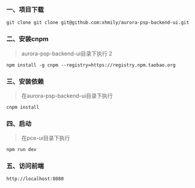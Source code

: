 ### 一、项目下载
```shell
git clone git clone git@github.com:xhmily/aurora-psp-backend-ui.git
```

### 二、安装cnpm

> aurora-psp-backend-ui目录下执行
2
```shell
npm install -g cnpm --registry=https://registry.npm.taobao.org
```

### 三、安装依赖

> 在aurora-psp-backend-ui目录下执行

```shell
cnpm install
```

### 四、启动

> 在pce-ui目录下执行

```shell
npm run dev
```

### 五、访问前端

```shell
http://localhost:8080
```
